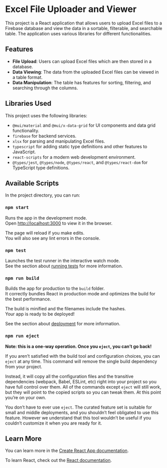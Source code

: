 # Excel File Uploader and Viewer

This project is a React application that allows users to upload Excel files to a Firebase database and view the data in a sortable, filterable, and searchable table. The application uses various libraries for different functionalities.

## Features

- **File Upload**: Users can upload Excel files which are then stored in a database.
- **Data Viewing**: The data from the uploaded Excel files can be viewed in a table format.
- **Data Manipulation**: The table has features for sorting, filtering, and searching through the columns.

## Libraries Used

This project uses the following libraries:

- `@mui/material` and `@mui/x-data-grid` for UI components and data grid functionality.
- `firebase` for backend services.
- `xlsx` for parsing and manipulating Excel files.
- `typescript` for adding static type definitions and other features to JavaScript.
- `react-scripts` for a modern web development environment.
- `@types/jest`, `@types/node`, `@types/react`, and `@types/react-dom` for TypeScript type definitions.
## Available Scripts

In the project directory, you can run:

### `npm start`

Runs the app in the development mode.\
Open [http://localhost:3000](http://localhost:3000) to view it in the browser.

The page will reload if you make edits.\
You will also see any lint errors in the console.

### `npm test`

Launches the test runner in the interactive watch mode.\
See the section about [running tests](https://facebook.github.io/create-react-app/docs/running-tests) for more information.

### `npm run build`

Builds the app for production to the `build` folder.\
It correctly bundles React in production mode and optimizes the build for the best performance.

The build is minified and the filenames include the hashes.\
Your app is ready to be deployed!

See the section about [deployment](https://facebook.github.io/create-react-app/docs/deployment) for more information.

### `npm run eject`

**Note: this is a one-way operation. Once you `eject`, you can’t go back!**

If you aren’t satisfied with the build tool and configuration choices, you can `eject` at any time. This command will remove the single build dependency from your project.

Instead, it will copy all the configuration files and the transitive dependencies (webpack, Babel, ESLint, etc) right into your project so you have full control over them. All of the commands except `eject` will still work, but they will point to the copied scripts so you can tweak them. At this point you’re on your own.

You don’t have to ever use `eject`. The curated feature set is suitable for small and middle deployments, and you shouldn’t feel obligated to use this feature. However we understand that this tool wouldn’t be useful if you couldn’t customize it when you are ready for it.

## Learn More

You can learn more in the [Create React App documentation](https://facebook.github.io/create-react-app/docs/getting-started).

To learn React, check out the [React documentation](https://reactjs.org/).